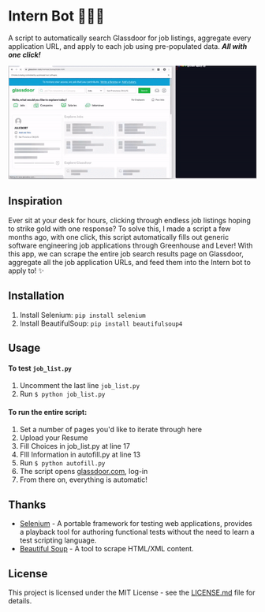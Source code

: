 # Intern Bot 👩🏾‍💻


A script to automatically search Glassdoor for job listings, aggregate every application URL, and apply to each job using pre-populated data. ***All with one click!***


![app demo](demo.gif)


## Inspiration
Ever sit at your desk for hours, clicking through endless job listings hoping to strike gold with one response? To solve this, I made a script a few months ago, with one click, this script automatically fills out generic software engineering job applications through Greenhouse and Lever! With this app, we can scrape the entire job search results page on Glassdoor, aggregate all the job application URLs, and feed them into the Intern bot to apply to! ✨


## Installation
1. Install Selenium: `pip install selenium`
2. Install BeautifulSoup: `pip install beautifulsoup4`

## Usage
#### To test `job_list.py`
1. Uncomment the last line `job_list.py`
2. Run `$ python job_list.py`

#### To run the entire script:
1. Set a number of pages you'd like to iterate through here
2. Upload your Resume 
3. Fill Choices in job_list.py at line 17
4. FIll Information in autofill.py at line 13
5. Run `$ python autofill.py`
6. The script opens [glassdoor.com](https://www.glassdoor.com/index.htm), log-in
7. From there on, everything is automatic!


## Thanks

* [Selenium](https://selenium-python.readthedocs.io/) - A portable framework for testing web applications, provides a playback tool for authoring functional tests without the need to learn a test scripting language.
* [Beautiful Soup](https://www.crummy.com/software/BeautifulSoup/doc) - A tool to scrape HTML/XML content.

## License

This project is licensed under the MIT License - see the [LICENSE.md]() file for details.
